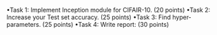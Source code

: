 •Task 1: Implement Inception module for CIFAIR-10. (20 points)
•Task 2: Increase your Test set accuracy. (25 points)
•Task 3: Find hyper-parameters. (25 points)
•Task 4: Write report: (30 points)
